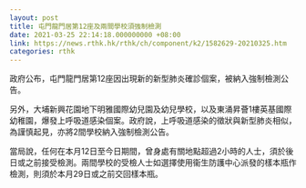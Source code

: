 ```yaml
---
layout: post
title: 屯門龍門居第12座及兩間學校須強制檢測
date: 2021-03-25 22:14:18.000000000 +08:00
link: https://news.rthk.hk/rthk/ch/component/k2/1582629-20210325.htm
categories: rthk
---
```


政府公布，屯門龍門居第12座因出現新的新型肺炎確診個案，被納入強制檢測公告。

另外，大埔新興花園地下明雅國際幼兒園及幼兒學校，以及東涌昇薈1樓英基國際幼稚園，爆發上呼吸道感染個案。政府說，上呼吸道感染的徵狀與新型肺炎相似，為謹慎起見，亦將2間學校納入強制檢測公告。

當局說，任何在本月12日至今日期間，曾身處有關地點超過2小時的人士，須於後日或之前接受檢測。兩間學校的受檢人士如選擇使用衞生防護中心派發的樣本瓶作檢測，則須於本月29日或之前交回樣本瓶。

